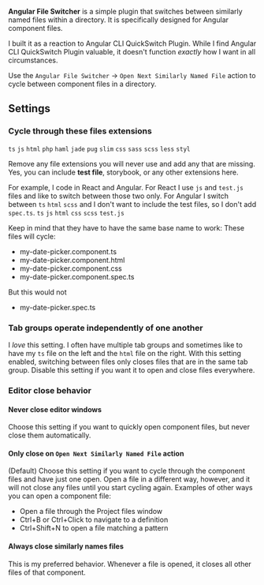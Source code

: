 <!-- Plugin description -->
**Angular File Switcher** is a simple plugin that switches between similarly named files within a directory. It is
specifically designed for Angular component files.

I built it as a reaction to Angular CLI QuickSwitch Plugin. While I find Angular CLI QuickSwitch Plugin valuable, it
doesn't function _exactly_ how I want in all circumstances.

Use the `Angular File Switcher` → `Open Next Similarly Named File` action to cycle between component files in a
directory.

## Settings

### Cycle through these files extensions

`ts` `js` `html` `php` `haml` `jade` `pug` `slim` `css` `sass` `scss` `less` `styl`

Remove any file extensions you will never use and add any that are missing. Yes, you can include **test file**,
storybook, or any other extensions here.

For example, I code in React and Angular. For React I use `js` and `test.js` files and like to switch between those two
only. For Angular I switch between `ts` `html` `scss` and I don't want to include the test files, so I don't
add `spec.ts`.
`ts` `js` `html` `css` `scss` `test.js`

Keep in mind that they have to have the same base name to work:
These files will cycle:

* my-date-picker.component.ts
* my-date-picker.component.html
* my-date-picker.component.css
* my-date-picker.component.spec.ts

But this would not

* my-date-picker.spec.ts

### Tab groups operate independently of one another

I _love_ this setting. I often have multiple tab groups and sometimes like to have my `ts` file on the left and
the `html` file on the right. With this setting enabled, switching between files only closes files that are in the same
tab group. Disable this setting if you want it to open and close files everywhere.

### Editor close behavior

#### Never close editor windows

Choose this setting if you want to quickly open component files, but never close them automatically.

#### Only close on `Open Next Similarly Named File` action

(Default) Choose this setting if you want to cycle through the component files and have just one open. Open a file in a
different way, however, and it will not close any files until you start cycling again. Examples of other ways you can
open a component file:

* Open a file through the Project files window
* Ctrl+B or Ctrl+Click to navigate to a definition
* Ctrl+Shift+N to open a file matching a pattern

#### Always close similarly names files

This is my preferred behavior. Whenever a file is opened, it closes all other files of that component.

<!-- Plugin description end -->

